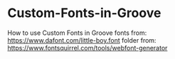 # Custom-Fonts-in-Groove
How to use Custom Fonts in Groove
fonts from: https://www.dafont.com/little-boy.font
folder from: https://www.fontsquirrel.com/tools/webfont-generator
